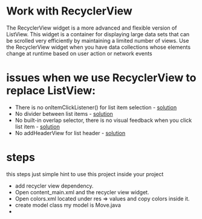 # Work with RecyclerView


The RecyclerView widget is a more advanced and flexible version of ListView. This widget is a container for displaying large data sets that can be scrolled very efficiently by maintaining a limited number of views. Use the RecyclerView widget when you have data collections whose elements change at runtime based on user action or network events



# issues when we use RecyclerView to replace ListView:

* There is no onItemClickListener() for list item selection - [solution](http://stackoverflow.com/questions/24885223/why-doesnt-recyclerview-have-onitemclicklistener-and-how-recyclerview-is-dif)
* No divider between list items - [solution](http://stackoverflow.com/questions/24618829/how-to-add-dividers-and-spaces-between-items-in-recyclerview)
* No built-in overlap selector, there is no visual feedback when you click list item - [solution](https://blog.stylingandroid.com/material-part-5/)
* No addHeaderView for list header - [solution](http://stackoverflow.com/questions/26530685/is-there-an-addheaderview-equivalent-for-recyclerview)


# steps

this steps just simple hint to use this project inside your project

- add recycler view dependency.
- Open content_main.xml and the recycler view widget.
- Open colors.xml located under res ⇒ values and copy colors inside it.
- create model class my model is Move.java
- 

